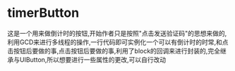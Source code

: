 # timerButton
这是一个用来做倒计时的按钮,开始作者只是按照"点击发送验证码"的思想来做的,利用GCD来进行多线程的操作,一行代码即可实例化一个可以有倒计时的时常,和点击按钮后要做的事,点击按钮后要做的事,利用了block的回调来进行封装的,完全继承与UIButton,所以想要进行一些属性的更改,可以自行改动
